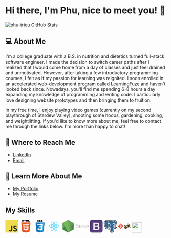 # Hi there, I'm Phu, nice to meet you! 👋
![phu-trieu GitHub Stats](https://github-readme-stats.vercel.app/api?username=phu-trieu&show_icons=true&count_private=true&theme=react)
<!-- [![Readme Card](https://github-readme-stats.vercel.app/api/pin/?username=phu-trieu&repo=stonk-reacts)](https://github.com/phu-trieu/stonk-reacts) -->
<!--
**phu-trieu/phu-trieu** is a ✨ _special_ ✨ repository because its `README.md` (this file) appears on your GitHub profile.

Here are some ideas to get you started:

- 🔭 I’m currently working on ...
- 🌱 I’m currently learning ...
- 👯 I’m looking to collaborate on ...
- 🤔 I’m looking for help with ...
- 💬 Ask me about ...
- 📫 How to reach me: ...
- 😄 Pronouns: ...
- ⚡ Fun fact: ...
-->
## 💻 About Me
I'm a college graduate with a B.S. in nutrition and dietetics turned full-stack software engineer. I made the decision to switch career paths after I realized that I would come home from a day of classes and just feel drained and unmotivated. However, after taking a few introductory programming courses, I felt as if my passion for learning was reignited. I soon enrolled in an accelerated web-development program called LearningFuze and haven't looked back since. Nowadays, you'll find me spending 6-8 hours a day expanding my knowledge of programming and writing code. I particularly love designing website prototypes and then bringing them to fruition. 

In my free time, I enjoy playing video games (currently on my second playthrough of Stardew Valley), shooting some hoops, gardening, cooking, and weightlifting. If you'd like to know more about me, feel free to contact me through the links below. I'm more than happy to chat! 

## :calling: Where to Reach Me
* [LinkedIn](https://www.linkedin.com/in/phu-trieu/ "My LinkedIn Profile")
* [Email](phutrieu95@gmail.com "My Email")

## 📝 Learn More About Me
* [My Portfolio](https://phutrieu.com/ "My Portfolio")
* [My Resume](https://drive.google.com/file/d/1fOZB3iVEqGTag5KKjgNike8VCy0mEWw9/view?usp=sharing "My Resume")

## My Skills
<div>
  <img title="JavaScript" height="40" src="https://raw.githubusercontent.com/github/explore/80688e429a7d4ef2fca1e82350fe8e3517d3494d/topics/javascript/javascript.png">
  <img title="HTML" height="40" src="https://raw.githubusercontent.com/github/explore/80688e429a7d4ef2fca1e82350fe8e3517d3494d/topics/html/html.png">
  <img title="CSS" height="40" src="https://raw.githubusercontent.com/github/explore/80688e429a7d4ef2fca1e82350fe8e3517d3494d/topics/css/css.png">
  <img title="React.js" height="40" src="https://raw.githubusercontent.com/github/explore/80688e429a7d4ef2fca1e82350fe8e3517d3494d/topics/react/react.png">
  <img title="Node.js" height="40" src="https://raw.githubusercontent.com/github/explore/80688e429a7d4ef2fca1e82350fe8e3517d3494d/topics/nodejs/nodejs.png">
  <img title="Express" height="40" src="https://raw.githubusercontent.com/github/explore/80688e429a7d4ef2fca1e82350fe8e3517d3494d/topics/express/express.png">
  <img title="Bootstrap" height="40" src="https://raw.githubusercontent.com/github/explore/80688e429a7d4ef2fca1e82350fe8e3517d3494d/topics/bootstrap/bootstrap.png">
  <img title="PostgreSQL" height="40" src="https://raw.githubusercontent.com/github/explore/80688e429a7d4ef2fca1e82350fe8e3517d3494d/topics/postgresql/postgresql.png">
  <img title="Git" height="40" src="https://raw.githubusercontent.com/github/explore/80688e429a7d4ef2fca1e82350fe8e3517d3494d/topics/git/git.png">
  <img height="32" width="32" src="https://cdn.jsdelivr.net/npm/simple-icons@v5/icons/adobecreativecloud.svg" />
</div>
